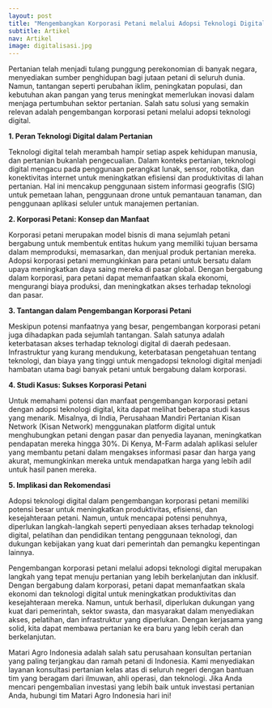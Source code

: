 ```yaml
---
layout: post
title: "Mengembangkan Korporasi Petani melalui Adopsi Teknologi Digital: Membawa Pertanian ke Era Baru"
subtitle: Artikel
nav: Artikel
image: digitalisasi.jpg
---
```


Pertanian telah menjadi tulang punggung perekonomian di banyak negara, menyediakan sumber penghidupan bagi jutaan petani di seluruh dunia. Namun, tantangan seperti perubahan iklim, peningkatan populasi, dan kebutuhan akan pangan yang terus meningkat memerlukan inovasi dalam menjaga pertumbuhan sektor pertanian. Salah satu solusi yang semakin relevan adalah pengembangan korporasi petani melalui adopsi teknologi digital.

**1. Peran Teknologi Digital dalam Pertanian**

Teknologi digital telah merambah hampir setiap aspek kehidupan manusia, dan pertanian bukanlah pengecualian. Dalam konteks pertanian, teknologi digital mengacu pada penggunaan perangkat lunak, sensor, robotika, dan konektivitas internet untuk meningkatkan efisiensi dan produktivitas di lahan pertanian. Hal ini mencakup penggunaan sistem informasi geografis (SIG) untuk pemetaan lahan, penggunaan drone untuk pemantauan tanaman, dan penggunaan aplikasi seluler untuk manajemen pertanian.

**2. Korporasi Petani: Konsep dan Manfaat**

Korporasi petani merupakan model bisnis di mana sejumlah petani bergabung untuk membentuk entitas hukum yang memiliki tujuan bersama dalam memproduksi, memasarkan, dan menjual produk pertanian mereka. Adopsi korporasi petani memungkinkan para petani untuk bersatu dalam upaya meningkatkan daya saing mereka di pasar global. Dengan bergabung dalam korporasi, para petani dapat memanfaatkan skala ekonomi, mengurangi biaya produksi, dan meningkatkan akses terhadap teknologi dan pasar.

**3. Tantangan dalam Pengembangan Korporasi Petani**

Meskipun potensi manfaatnya yang besar, pengembangan korporasi petani juga dihadapkan pada sejumlah tantangan. Salah satunya adalah keterbatasan akses terhadap teknologi digital di daerah pedesaan. Infrastruktur yang kurang mendukung, keterbatasan pengetahuan tentang teknologi, dan biaya yang tinggi untuk mengadopsi teknologi digital menjadi hambatan utama bagi banyak petani untuk bergabung dalam korporasi.

**4. Studi Kasus: Sukses Korporasi Petani**

Untuk memahami potensi dan manfaat pengembangan korporasi petani dengan adopsi teknologi digital, kita dapat melihat beberapa studi kasus yang menarik. Misalnya, di India, Perusahaan Mandiri Pertanian Kisan Network (Kisan Network) menggunakan platform digital untuk menghubungkan petani dengan pasar dan penyedia layanan, meningkatkan pendapatan mereka hingga 30%. Di Kenya, M-Farm adalah aplikasi seluler yang membantu petani dalam mengakses informasi pasar dan harga yang akurat, memungkinkan mereka untuk mendapatkan harga yang lebih adil untuk hasil panen mereka.

**5. Implikasi dan Rekomendasi**

Adopsi teknologi digital dalam pengembangan korporasi petani memiliki potensi besar untuk meningkatkan produktivitas, efisiensi, dan kesejahteraan petani. Namun, untuk mencapai potensi penuhnya, diperlukan langkah-langkah seperti penyediaan akses terhadap teknologi digital, pelatihan dan pendidikan tentang penggunaan teknologi, dan dukungan kebijakan yang kuat dari pemerintah dan pemangku kepentingan lainnya.

Pengembangan korporasi petani melalui adopsi teknologi digital merupakan langkah yang tepat menuju pertanian yang lebih berkelanjutan dan inklusif. Dengan bergabung dalam korporasi, petani dapat memanfaatkan skala ekonomi dan teknologi digital untuk meningkatkan produktivitas dan kesejahteraan mereka. Namun, untuk berhasil, diperlukan dukungan yang kuat dari pemerintah, sektor swasta, dan masyarakat dalam menyediakan akses, pelatihan, dan infrastruktur yang diperlukan. Dengan kerjasama yang solid, kita dapat membawa pertanian ke era baru yang lebih cerah dan berkelanjutan.

Matari Agro Indonesia adalah salah satu perusahaan konsultan pertanian yang paling terjangkau dan ramah petani di Indonesia. Kami menyediakan layanan konsultasi pertanian kelas atas di seluruh negeri dengan bantuan tim yang beragam dari ilmuwan, ahli operasi, dan teknologi. Jika Anda mencari pengembalian investasi yang lebih baik untuk investasi pertanian Anda, hubungi tim Matari Agro Indonesia hari ini!
